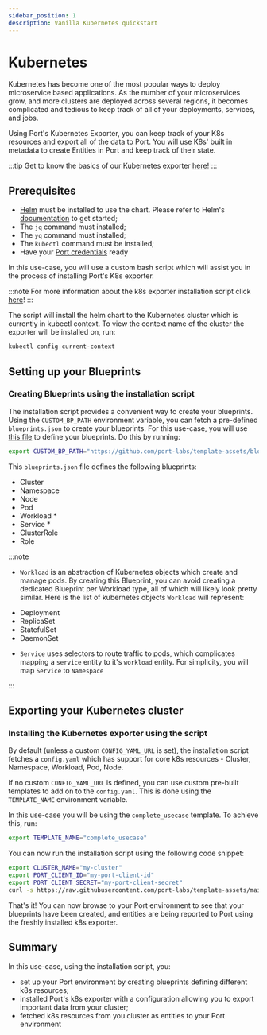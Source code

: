 ```yaml
---
sidebar_position: 1
description: Vanilla Kubernetes quickstart
---
```


# Kubernetes

Kubernetes has become one of the most popular ways to deploy microservice based applications. As the number of your microservices grow, and more clusters are deployed across several regions, it becomes complicated and tedious to keep track of all of your deployments, services, and jobs.

Using Port's Kubernetes Exporter, you can keep track of your K8s resources and export all of the data to Port. You will use K8s' built in metadata to create Entities in Port and keep track of their state.

:::tip
Get to know the basics of our Kubernetes exporter [here!](../kubernetes.md)
:::

## Prerequisites

- [Helm](https://helm.sh) must be installed to use the chart. Please refer to
  Helm's [documentation](https://helm.sh/docs) to get started;
- The `jq` command must installed;
- The `yq` command must installed;
- The `kubectl` command must be installed;
- Have your [Port credentials](../../../sync-data-to-catalog/api/#find-your-port-credentials) ready

In this use-case, you will use a custom bash script which will assist you in the process of installing Port's K8s exporter.

:::note
For more information about the k8s exporter installation script click [here](./quick-start.md#k8s-exporter-installation-script)!
:::

The script will install the helm chart to the Kubernetes cluster which is currently in kubectl context.
To view the context name of the cluster the exporter will be installed on, run:

```bash showLineNumbers
kubectl config current-context
```

## Setting up your Blueprints

### Creating Blueprints using the installation script

The installation script provides a convenient way to create your blueprints. Using the `CUSTOM_BP_PATH` environment variable, you can fetch a pre-defined `blueprints.json` to create your blueprints. For this use-case, you will use [this file](https://github.com/port-labs/template-assets/blob/main/kubernetes/blueprints/kubernetes_complete_usecase_bps.json) to define your blueprints. Do this by running:

```bash showLineNumbers
export CUSTOM_BP_PATH="https://github.com/port-labs/template-assets/blob/main/kubernetes/blueprints/kubernetes_complete_usecase_bps.json"
```

This `blueprints.json` file defines the following blueprints:

- Cluster
- Namespace
- Node
- Pod
- Workload \*
- Service \*
- ClusterRole
- Role

:::note

- `Workload` is an abstraction of Kubernetes objects which create and manage pods. By creating this Blueprint, you can avoid creating a dedicated Blueprint per Workload type, all of which will likely look pretty similar.
  Here is the list of kubernetes objects `Workload` will represent:

* Deployment
* ReplicaSet
* StatefulSet
* DaemonSet

- `Service` uses selectors to route traffic to pods, which complicates mapping a `service` entity to it's `workload` entity. For simplicity, you will map `Service` to `Namespace`

:::

## Exporting your Kubernetes cluster

### Installing the Kubernetes exporter using the script

By default (unless a custom `CONFIG_YAML_URL` is set), the installation script fetches a `config.yaml` which has support for core k8s resources - Cluster, Namespace, Workload, Pod, Node.

If no custom `CONFIG_YAML_URL` is defined, you can use custom pre-built templates to add on to the `config.yaml`. This is done using the `TEMPLATE_NAME` environment variable.

In this use-case you will be using the `complete_usecase` template. To achieve this, run:

```bash showLineNumbers
export TEMPLATE_NAME="complete_usecase"
```

You can now run the installation script using the following code snippet:

```bash showLineNumbers
export CLUSTER_NAME="my-cluster"
export PORT_CLIENT_ID="my-port-client-id"
export PORT_CLIENT_SECRET="my-port-client-secret"
curl -s https://raw.githubusercontent.com/port-labs/template-assets/main/kubernetes/install.sh | bash
```

That's it! You can now browse to your Port environment to see that your blueprints have been created, and entities are being reported to Port using the freshly installed k8s exporter.

## Summary

In this use-case, using the installation script, you:

- set up your Port environment by creating blueprints defining different k8s resources;
- installed Port's k8s exporter with a configuration allowing you to export important data from your cluster;
- fetched k8s resources from you cluster as entities to your Port environment
